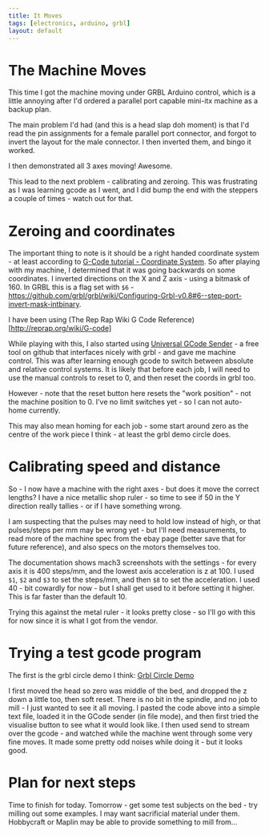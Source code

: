 ```yaml
---
title: It Moves
tags: [electronics, arduino, grbl]
layout: default
---
```

# The Machine Moves

This time I got the machine moving under GRBL Arduino control, which is a little annoying after I'd ordered a parallel port capable mini-itx machine as a backup plan.

The main problem I'd had (and this is a head slap doh moment) is that I'd read the pin assignments for a female parallel port connector, and forgot to invert the layout for the male connector. I then inverted them, and bingo it worked.

I then demonstrated all 3 axes moving! Awesome.

This lead to the next problem - calibrating and zeroing. This was frustrating as I was learning gcode as I went, and I did bump the end with the steppers a couple of times - watch out for that. 

# Zeroing and coordinates

The important thing to note is it should be a right handed coordinate system - at least according to [G-Code tutorial - Coordinate System](http://www.cnccookbook.com/CCCNCGCodeCoordinates.htm). So after playing with my machine, I determined that it was going backwards on some coordinates. I inverted directions on the X and Z axis - using a bitmask of 160. In GRBL this is a flag set with ```$6``` - <https://github.com/grbl/grbl/wiki/Configuring-Grbl-v0.8#6--step-port-invert-mask-intbinary>.

I have been using (The Rep Rap Wiki G Code Reference)[http://reprap.org/wiki/G-code]

While playing with this, I also started using [Universal GCode Sender](https://github.com/winder/Universal-G-Code-Sender) - a free tool on github that interfaces nicely with grbl - and gave me machine control. This was after learning enough gcode to switch between absolute and relative control systems. It is likely that before each job, I will need to use the manual controls to reset to 0, and then reset the coords in grbl too.

However - note that the reset button here resets the "work position" - not the machine position to 0. I've no limit switches yet - so I can not auto-home currently.

This may also mean homing for each job - some start around zero as the centre of the work piece I think - at least the grbl demo circle does.

# Calibrating speed and distance

So - I now have a machine with the right axes - but does it move the correct lengths? I have a nice metallic shop ruler - so time to see if 50 in the Y direction really tallies - or if I have something wrong. 

I am suspecting that the pulses may need to hold low instead of high, or that pulses/steps per mm may be wrong yet - but I'll need measurements, to read more of the machine spec from the ebay page (better save that for future reference), and also specs on the motors themselves too.

The documentation shows mach3 screenshots with the settings - for every axis it is 400 steps/mm, and the lowest axis acceleration is z at 100. I used ```$1```, ```$2``` and ```$3``` to set the steps/mm, and then ```$8``` to set the acceleration. I used 40 - bit cowardly for now - but I shall get used to it before setting it higher. This is far faster than the default 10.

Trying this against the metal ruler - it looks pretty close - so I'll go with this for now since it is what I got from the vendor.

# Trying a test gcode program

The first is the grbl circle demo I think:
[Grbl Circle Demo](https://github.com/grbl/grbl/wiki/G-Code-Examples#draw-a-circle)

I first moved the head so zero was middle of the bed, and dropped the z down a little too, then soft reset. There is no bit in the spindle, and no job to mill - I just wanted to see it all moving. I pasted the code above into a simple text file, loaded it in the GCode sender (in file mode), and then first tried the visualise button to see what it would look like. I then used send to stream over the gcode - and watched while the machine went through some very fine moves. It made some pretty odd noises while doing it - but it looks good.

# Plan for next steps

Time to finish for today. Tomorrow - get some test subjects on the bed - try milling out some examples. I may want sacrificial material under them. Hobbycraft or Maplin may be able to provide something to mill from...
